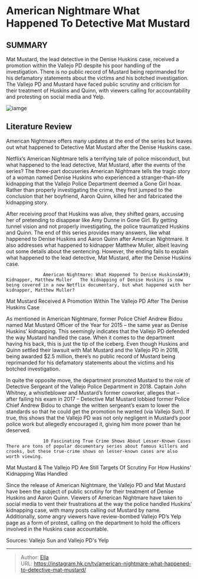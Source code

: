 # American Nightmare What Happened To Detective Mat Mustard


## SUMMARY 



  Mat Mustard, the lead detective in the Denise Huskins case, received a promotion within the Vallejo PD despite his poor handling of the investigation.   There is no public record of Mustard being reprimanded for his defamatory statements about the victims and his botched investigation.   The Vallejo PD and Mustard have faced public scrutiny and criticism for their treatment of Huskins and Quinn, with viewers calling for accountability and protesting on social media and Yelp.  

![iamge](https://static1.srcdn.com/wordpress/wp-content/uploads/2024/01/mat-mustard-denise-huskins-american-nightmare.jpg)

## Literature Review

American Nightmare offers many updates at the end of the series but leaves out what happened to Detective Mat Mustard after the Denise Huskins case.




Netflix’s American Nightmare tells a terrifying tale of police misconduct, but what happened to the lead detective, Mat Mustard, after the events of the series? The three-part docuseries American Nightmare tells the tragic story of a woman named Denise Huskins who experienced a stranger-than-life kidnapping that the Vallejo Police Department deemed a Gone Girl hoax. Rather than properly investigating the crime, they first jumped to the conclusion that her boyfriend, Aaron Quinn, killed her and fabricated the kidnapping story.




After receiving proof that Huskins was alive, they shifted gears, accusing her of pretending to disappear like Amy Dunne in Gone Girl. By getting tunnel vision and not properly investigating, the police traumatized Huskins and Quinn. The end of this series provides many answers, like what happened to Denise Huskins and Aaron Quinn after American Nightmare. It also addresses what happened to kidnapper Matthew Muller, albeit leaving out some details about the sentencing. However, the ending fails to explain what happened to the lead detective, Mat Mustard, after the Denise Huskins case.

                  American Nightmare: What Happened To Denise Huskins&#39; Kidnapper, Matthew Muller   The kidnapping of Denise Huskins is now being covered in a new Netflix documentary, but what happened with her kidnapper, Matthew Muller?   


 Mat Mustard Received A Promotion Within The Vallejo PD After The Denise Huskins Case 
          




As mentioned in American Nightmare, former Police Chief Andrew Bidou named Mat Mustard Officer of the Year for 2015 – the same year as Denise Huskins’ kidnapping. This seemingly indicates that the Vallejo PD defended the way Mustard handled the case. When it comes to the department having his back, this is just the tip of the iceberg. Even though Huskins and Quinn settled their lawsuit with Mat Mustard and the Vallejo PD in 2018, being awarded $2.5 million, there’s no public record of Mustard being reprimanded for his defamatory statements about the victims and his botched investigation.

In quite the opposite move, the department promoted Mustard to the role of Detective Sergeant of the Vallejo Police Department in 2018. Captain John Whitney, a whistleblower and Mustard’s former coworker, alleges that – after failing his exam in 2017 – Detective Mat Mustard lobbied former Police Chief Andrew Bidou to change the written sergeant’s exam to lower the standards so that he could get the promotion he wanted (via Vallejo Sun). If true, this shows that the Vallejo PD was not only negligent in Mustard’s poor police work but allegedly encouraged it, giving him more power than he deserved.




                  10 Fascinating True Crime Shows About Lesser-Known Cases   There are tons of popular documentary series about famous killers and crooks, but these true-crime shows on lesser-known cases are also worth viewing.   



 Mat Mustard &amp; The Vallejo PD Are Still Targets Of Scrutiny For How Huskins&#39; Kidnapping Was Handled 
          

Since the release of American Nightmare, the Vallejo PD and Mat Mustard have been the subject of public scrutiny for their treatment of Denise Huskins and Aaron Quinn. Viewers of American Nightmare have taken to social media to vent their frustrations at the way the police handled Huskins’ kidnapping case, with many posts calling out Mustard by name. Additionally, some angry viewers have review-bombed Vallejo PD’s Yelp page as a form of protest, calling on the department to hold the officers involved in the Huskins case accountable.




Sources: Vallejo Sun and Vallejo PD&#39;s Yelp



---

> Author: [Ella](https://instagram.hk.cn/)  
> URL: https://instagram.hk.cn/tv/american-nightmare-what-happened-to-detective-mat-mustard/  

